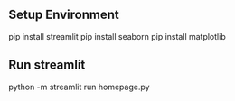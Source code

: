 ## Setup Environment
pip install streamlit
pip install seaborn
pip install matplotlib

## Run streamlit

python -m streamlit run homepage.py